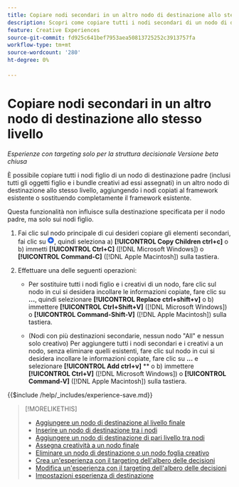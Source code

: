 ```yaml
---
title: Copiare nodi secondari in un altro nodo di destinazione allo stesso livello
description: Scopri come copiare tutti i nodi secondari di un nodo di destinazione principale in un altro nodo di destinazione allo stesso livello
feature: Creative Experiences
source-git-commit: fd925c641bef7953aea50813725252c3913757fa
workflow-type: tm+mt
source-wordcount: '280'
ht-degree: 0%

---
```


# Copiare nodi secondari in un altro nodo di destinazione allo stesso livello

*Esperienze con targeting solo per la struttura decisionale*
*Versione beta chiusa*

È possibile copiare tutti i nodi figlio di un nodo di destinazione padre (inclusi tutti gli oggetti figlio e i bundle creativi ad essi assegnati) in un altro nodo di destinazione allo stesso livello, aggiungendo i nodi copiati al framework esistente o sostituendo completamente il framework esistente. <!-- Give the main use case or an example to explain. -->

Questa funzionalità non influisce sulla destinazione specificata per il nodo padre, ma solo sui nodi figlio.

<!-- 1. [ways to get to the decision tree] -->

1. Fai clic sul nodo principale di cui desideri copiare gli elementi secondari, fai clic su ![Aggiungi](/help/creative/assets/add.png "Aggiungi"), quindi seleziona a\) **[!UICONTROL Copy Children ctrl+c]** o b\) immetti **[!UICONTROL Ctrl+C]** ([!DNL Microsoft Windows]) o **[!UICONTROL Command-C]** ([!DNL Apple Macintosh]) sulla tastiera.

1. Effettuare una delle seguenti operazioni:

   * Per sostituire tutti i nodi figlio e i creativi di un nodo, fare clic sul nodo in cui si desidera incollare le informazioni copiate, fare clic su **...**, quindi selezionare **[!UICONTROL Replace ctrl+shift+v]** o b\) immettere **[!UICONTROL Ctrl+Shift+V]** ([!DNL Microsoft Windows]) o **[!UICONTROL Command-Shift-V]** ([!DNL Apple Macintosh]) sulla tastiera.

   * (Nodi con più destinazioni secondarie, nessun nodo &quot;All&quot; e nessun solo creativo) Per aggiungere tutti i nodi secondari e i creativi a un nodo, senza eliminare quelli esistenti, fare clic sul nodo in cui si desidera incollare le informazioni copiate, fare clic su **...** e selezionare **[!UICONTROL Add ctrl+v]** ** o b\) immettere **[!UICONTROL Ctrl+V]** ([!DNL Microsoft Windows]) o **[!UICONTROL Command-V]** ([!DNL Apple Macintosh]) sulla tastiera.

<!--
1. (Optional) To save the experience, click **[!UICONTROL Save]**, and then do the following.
...

These formatted steps are inserted automatically from text in the following file in the _includes folder, which reused in multiple places.
-->

{{$include /help/_includes/experience-save.md}}

>[!MORELIKETHIS]
>
>* [Aggiungere un nodo di destinazione al livello finale](experience-target-node-add-final.md)
>* [Inserire un nodo di destinazione tra i nodi](experience-target-node-add-inner.md)
>* [Aggiungere un nodo di destinazione di pari livello tra nodi](experience-target-node-add-sibling.md)
>* [Assegna creatività a un nodo finale](experience-assign-creative-bundles.md)
>* [Eliminare un nodo di destinazione o un nodo foglia creativo](/help/creative/experiences/experience-target-node-delete.md)
>* [Crea un&#39;esperienza con il targeting dell&#39;albero delle decisioni](experience-create-targeting.md)
>* [Modifica un&#39;esperienza con il targeting dell&#39;albero delle decisioni](experience-edit-targeting.md)
>* [Impostazioni esperienza di destinazione](experience-settings-targeting.md)
